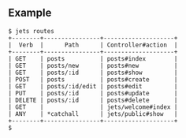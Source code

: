 ## Example

    $ jets routes
    +--------+----------------+--------------------+
    |  Verb  |      Path      | Controller#action  |
    +--------+----------------+--------------------+
    | GET    | posts          | posts#index        |
    | GET    | posts/new      | posts#new          |
    | GET    | posts/:id      | posts#show         |
    | POST   | posts          | posts#create       |
    | GET    | posts/:id/edit | posts#edit         |
    | PUT    | posts/:id      | posts#update       |
    | DELETE | posts/:id      | posts#delete       |
    | GET    |                | jets/welcome#index |
    | ANY    | *catchall      | jets/public#show   |
    +--------+----------------+--------------------+
    $